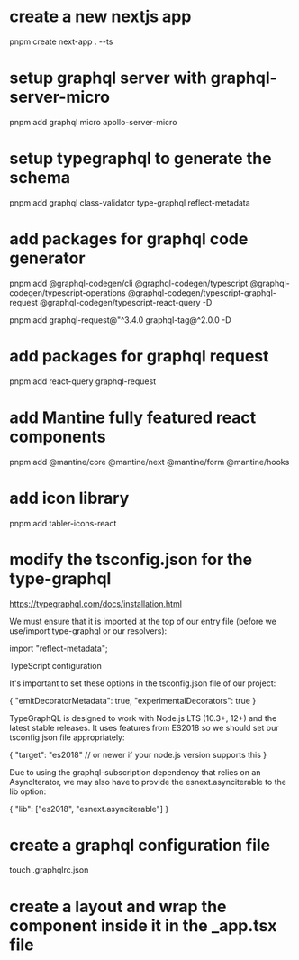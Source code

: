 # create a new nextjs app
pnpm create next-app . --ts

# setup graphql server with graphql-server-micro
pnpm add graphql micro apollo-server-micro

# setup typegraphql to generate the schema

pnpm add graphql class-validator type-graphql reflect-metadata

# add packages for graphql code generator
pnpm add @graphql-codegen/cli @graphql-codegen/typescript @graphql-codegen/typescript-operations @graphql-codegen/typescript-graphql-request @graphql-codegen/typescript-react-query -D

pnpm add graphql-request@"^3.4.0 graphql-tag@^2.0.0 -D

# add packages for graphql request
pnpm add react-query graphql-request 

# add Mantine fully featured react components
pnpm add @mantine/core @mantine/next @mantine/form @mantine/hooks

# add icon library

pnpm add tabler-icons-react 
# modify the tsconfig.json for the type-graphql

https://typegraphql.com/docs/installation.html

We must ensure that it is imported at the top of our entry file (before we use/import type-graphql or our resolvers):

import "reflect-metadata";

TypeScript configuration

It's important to set these options in the tsconfig.json file of our project:

{
  "emitDecoratorMetadata": true,
  "experimentalDecorators": true
}

TypeGraphQL is designed to work with Node.js LTS (10.3+, 12+) and the latest stable releases. It uses features from ES2018 so we should set our tsconfig.json file appropriately:

{
  "target": "es2018" // or newer if your node.js version supports this
}

Due to using the graphql-subscription dependency that relies on an AsyncIterator, we may also have to provide the esnext.asynciterable to the lib option:

{
  "lib": ["es2018", "esnext.asynciterable"]
}

# create a graphql configuration file 
touch .graphqlrc.json

# create a layout and wrap the component inside it in the _app.tsx file